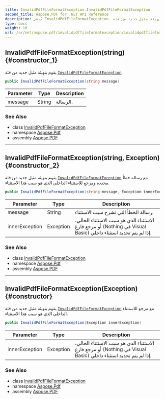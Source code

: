 ```yaml
---
title: InvalidPdfFileFormatException.InvalidPdfFileFormatException
second_title: Aspose.PDF for .NET API Reference
description: مُنشئ InvalidPdfFileFormatException. يقوم بتهيئة مثيل جديد من فئة InvalidPdfFileFormatException
type: docs
weight: 10
url: /ar/net/aspose.pdf/invalidpdffileformatexception/invalidpdffileformatexception/
---
```

## InvalidPdfFileFormatException(string) {#constructor_1}

يقوم بتهيئة مثيل جديد من فئة [`InvalidPdfFileFormatException`](../).

```csharp
public InvalidPdfFileFormatException(string message)
```

| Parameter | Type | Description |
| --- | --- | --- |
| message | String | الرسالة. |

### See Also

* class [InvalidPdfFileFormatException](../)
* namespace [Aspose.Pdf](../../../aspose.pdf/)
* assembly [Aspose.PDF](../../../)

---

## InvalidPdfFileFormatException(string, Exception) {#constructor_2}

يقوم بتهيئة مثيل جديد من فئة [`InvalidPdfFileFormatException`](../) مع رسالة خطأ محددة ومرجع للاستثناء الداخلي الذي هو سبب هذا الاستثناء.

```csharp
public InvalidPdfFileFormatException(string message, Exception innerException)
```

| Parameter | Type | Description |
| --- | --- | --- |
| message | String | رسالة الخطأ التي تشرح سبب الاستثناء. |
| innerException | Exception | الاستثناء الذي هو سبب الاستثناء الحالي، أو مرجع فارغ (Nothing في Visual Basic) إذا لم يتم تحديد استثناء داخلي. |

### See Also

* class [InvalidPdfFileFormatException](../)
* namespace [Aspose.Pdf](../../../aspose.pdf/)
* assembly [Aspose.PDF](../../../)

---

## InvalidPdfFileFormatException(Exception) {#constructor}

يقوم بتهيئة مثيل جديد من فئة [`InvalidPdfFileFormatException`](../) مع مرجع للاستثناء الداخلي الذي هو سبب هذا الاستثناء.

```csharp
public InvalidPdfFileFormatException(Exception innerException)
```

| Parameter | Type | Description |
| --- | --- | --- |
| innerException | Exception | الاستثناء الذي هو سبب الاستثناء الحالي، أو مرجع فارغ (Nothing في Visual Basic) إذا لم يتم تحديد استثناء داخلي. |

### See Also

* class [InvalidPdfFileFormatException](../)
* namespace [Aspose.Pdf](../../../aspose.pdf/)
* assembly [Aspose.PDF](../../../)